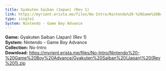 ```yaml
---
title: Gyakuten Saiban (Japan) (Rev 1)
link: https://myrient.erista.me/files/No-Intro/Nintendo%20-%20Game%20Boy%20Advance/Gyakuten%20Saiban%20(Japan)%20(Rev%201).zip
type: single1
System: Nintendo - Game Boy Advance
---
```

<b>Game:</b> Gyakuten Saiban (Japan) (Rev 1)<br>
<b>System:</b> Nintendo - Game Boy Advance<br>
<b>Collection:</b> No-Intro<br>
<b>Download:</b> https://myrient.erista.me/files/No-Intro/Nintendo%20-%20Game%20Boy%20Advance/Gyakuten%20Saiban%20(Japan)%20(Rev%201).zip